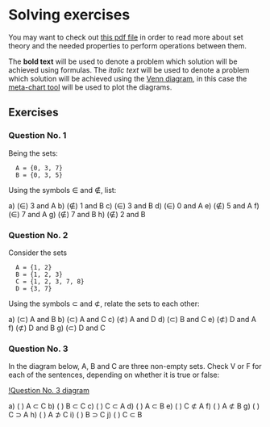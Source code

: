 # Solving exercises

You may want to check out [this pdf file](./teoria-dos-conjuntos1.pdf) in order to read more about set theory and the needed properties to perform operations between them.

The __bold text__ will be used to denote a problem which solution will be achieved using formulas. The *italic text* will be used to denote a problem which solution will be achieved using the [Venn diagram](https://www.mathsisfun.com/sets/venn-diagrams.html), in this case the [meta-chart tool](https://www.meta-chart.com/venn#/) will be used to plot the diagrams.

## Exercises

### Question No. 1

Being the sets:
```
  A = {0, 3, 7}
  B = {0, 3, 5}
```
Using the symbols ∈ and ∉, list:

a) (∈) 3 and A
b) (∉) 1 and B
c) (∈) 3 and B
d) (∈) 0 and A
e) (∉) 5 and A
f) (∈) 7 and A
g) (∉) 7 and B
h) (∉) 2 and B

### Question No. 2

Consider the sets
```
  A = {1, 2}
  B = {1, 2, 3}
  C = {1, 2, 3, 7, 8}
  D = {3, 7}
```
Using the symbols ⊂ and ⊄, relate the sets to each other:

a) (⊂) A and B
b) (⊂) A and C
c) (⊄) A and D
d) (⊂) B and C
e) (⊄) D and A
f) (⊄) D and B
g) (⊂) D and C

### Question No. 3

In the diagram below, A, B and C are three non-empty sets. Check V or F for each of the sentences, depending on whether it is true or false:

[!Question No. 3 diagram](./images/QuestionNo03.png)

a) ( ) A ⊂ C
b) ( ) B ⊂ C
c) ( ) C ⊂ A
d) ( ) A ⊂ B
e) ( ) C ⊄ A
f) ( ) A ⊄ B
g) ( ) C ⊃ A
h) ( ) A ⊅ C
i) ( ) B ⊃ C
j) ( ) C ⊂ B
